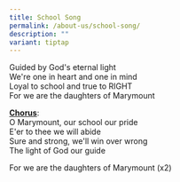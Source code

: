 ```yaml
---
title: School Song
permalink: /about-us/school-song/
description: ""
variant: tiptap
---
```

<p>Guided by God's eternal light<br>We're one in heart and one in mind<br>Loyal to school and true to RIGHT<br>For we are the daughters of Marymount</p><p><strong><u>Chorus</u></strong>:<br>O Marymount, our school our pride<br>E'er to thee we will abide<br>Sure and strong, we'll win over wrong<br>The light of God our guide</p><p>For we are the daughters of Marymount (x2)</p>
